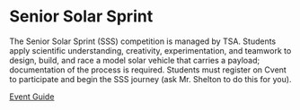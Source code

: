 # Senior Solar Sprint

The Senior Solar Sprint (SSS) competition is managed by TSA.
Students apply scientific understanding, creativity, experimentation, and teamwork to design, build, and race a model solar
vehicle that carries a payload; documentation of the process
is required. Students must register on Cvent to participate and
begin the SSS journey (ask Mr. Shelton to do this for you).

[Event Guide](https://lwsd.sharepoint.com/:b:/r/sites/GR-JHS-TechnologyStudentAssociation-SCA/Shared%20Documents/23-24/Competition/Event%20Guides/HS%20-%20Senior%20Solar%20Sprint.pdf)

